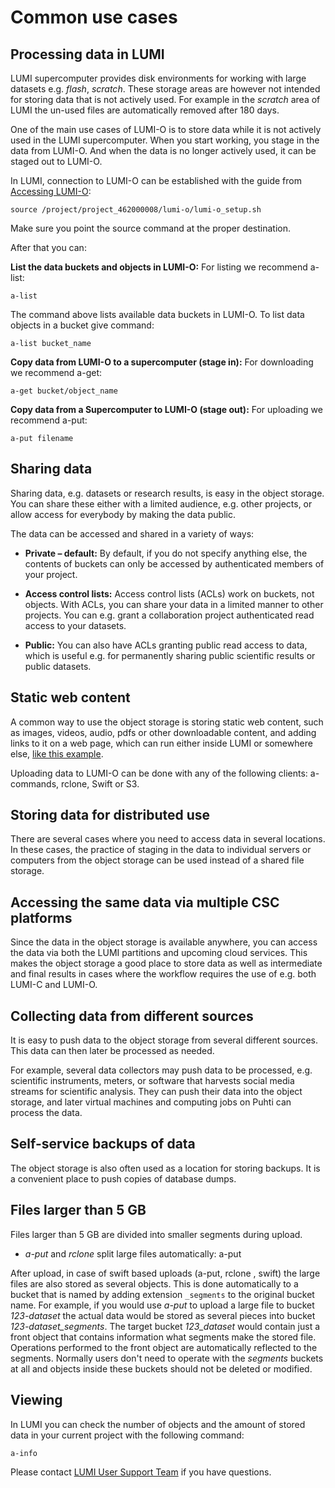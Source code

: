 # Common use cases

## Processing data in LUMI

LUMI supercomputer provides disk environments for working with large datasets e.g. _flash_, _scratch_. These storage areas are however not intended for storing data that is not actively used. For example in the _scratch_ area of LUMI the un-used files are automatically removed after 180 days. 

One of the main use cases of LUMI-O is to store data while it is not actively used in the LUMI supercomputer. When you start working, you stage in the data from LUMI-O. And when the data is no longer actively used, it can be staged out to LUMI-O. 

In LUMI, connection to LUMI-O can be established with the guide from [Accessing LUMI-O](./accessing-lumi-o.md):
```text
source /project/project_462000008/lumi-o/lumi-o_setup.sh
```
Make sure you point the source command at the proper destination.

After that you can:

**List the data buckets and objects in LUMI-O:** For listing we recommend a-list:
```text
a-list
```
The command above lists available data buckets in LUMI-O. To list data objects in a bucket give command:
```text
a-list bucket_name
```

**Copy data from LUMI-O to a supercomputer (stage in):** For downloading we recommend a-get:
```text
a-get bucket/object_name
```

**Copy data from a Supercomputer to LUMI-O (stage out):** For uploading we recommend a-put:
```text
a-put filename
```

## Sharing data

Sharing data, e.g. datasets or research results, is easy in the object storage. You can share these either with a limited audience, e.g. other projects, or allow access for everybody by making the data public.

The data can be accessed and shared in a variety of ways:

* **Private – default:** By default, if you do not specify anything else, the contents of buckets can only be accessed by authenticated members of your project. 

* **Access control lists:** Access control lists (ACLs) work on buckets, not objects. With ACLs, you can share your data in a limited manner to other projects. You can e.g. grant a collaboration project authenticated read access to your datasets.
 
 * **Public:** You can also have ACLs granting public read access to data, which is useful e.g. for permanently sharing public scientific results or public datasets.

## Static web content

A common way to use the object storage is storing static web content, such as images, videos, audio, pdfs or other downloadable content, and adding links to it on a web page, which can run either inside LUMI or somewhere else, [like this example](https://a3s.fi/my_fishbucket/my_fish).

Uploading data to LUMI-O can be done with any of the following clients: a-commands, rclone, Swift or S3.

## Storing data for distributed use

There are several cases where you need to access data in several locations. In these cases, the practice of staging in the data to individual servers or computers from the object storage can be used instead of a shared file storage.

## Accessing the same data via multiple CSC platforms

Since the data in the object storage is available anywhere, you can access the data via both the LUMI partitions and upcoming cloud services. This makes the object storage a good place to store data as well as intermediate and final results in cases where the workflow requires the use of e.g. both LUMI-C and LUMI-O.

## Collecting data from different sources

It is easy to push data to the object storage from several different sources. This data can then later be processed as needed.

For example, several data collectors may push data to be processed, e.g. scientific instruments, meters, or software that harvests social media streams for scientific analysis. They can push their data into the object storage, and later virtual machines and computing jobs on Puhti can process the data.
 
## Self-service backups of data

The object storage is also often used as a location for storing backups. It is a convenient place to push copies of database dumps.

## Files larger than 5 GB

Files larger than 5 GB are divided into smaller segments during upload. 

* *a-put* and *rclone*  split large files automatically: a-put


After upload, in case of swift based uploads (a-put, rclone , swift) the large files are also stored as several objects. This is done automatically to a bucket that is named by adding extension `_segments` to the original bucket name. For example, if you would use _a-put_ to upload a large file to bucket _123-dataset_ the actual data would be stored as several pieces into bucket _123-dataset_segments_. The target bucket _123_dataset_ would contain just a front object that contains information what segments make the stored file. Operations performed to the front object are automatically reflected to the segments. Normally users don't need to operate with the _segments_ buckets at all and objects inside these buckets should not be deleted or modified. 

## Viewing

In LUMI you can check the number of objects and the amount of stored data in your current project with the following command:
```text
a-info
```

Please contact [LUMI User Support Team](https://lumi-supercomputer.eu/user-support/need-help/generic/) if you have questions.
